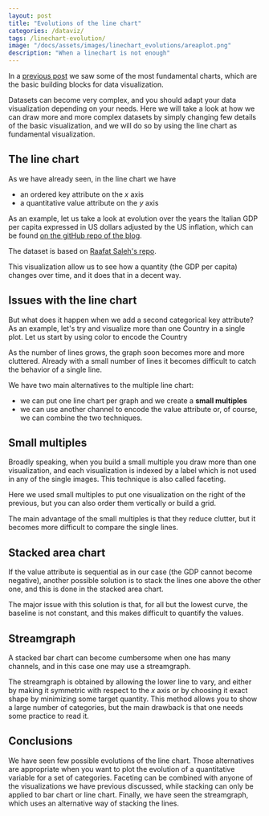 ```yaml
---
layout: post
title: "Evolutions of the line chart"
categories: /dataviz/
tags: /linechart-evolution/
image: "/docs/assets/images/linechart_evolutions/areaplot.png"
description: "When a linechart is not enough"
---
```


In a [previous post](/fundamental-charts) we saw some of the most fundamental charts,
which are the basic building blocks for data visualization.

Datasets can become very complex, and you should adapt your data visualization
depending on your needs.
Here we will take a look at how we can draw more and more complex datasets
by simply changing few details of the basic visualization, and we will
do so by using the line chart as fundamental visualization.

## The line chart

As we have already seen, in the line chart we have
- an ordered key attribute on the $x$ axis
- a quantitative value attribute on the $y$ axis

As an example, let us take a look at evolution over the years the Italian GDP per capita expressed in US dollars adjusted by the US inflation, which can be found
[on the gitHub repo of the blog](https://github.com/thestippe/thestippe.github.io/blob/main/data/gdp_per_capita_filtered.csv).

The dataset is based on [Raafat Saleh's repo](https://github.com/RaafatSaleh/GDP-per-capita-and-its-effect-on-the-man-life-quality/blob/master/Data/gdppercapita_us_inflation_adjusted.csv).


<div id="linechart"> </div>
<script src="/docs/assets/javascript/linechart_evolution/linechart.js"> </script>

This visualization allow us to see how a quantity (the GDP per capita)
changes over time, and it does that in a decent way.

## Issues with the line chart

But what does it happen when we add a second categorical key attribute?
As an example, let's try and visualize more than one Country in
a single plot.
Let us start by using color to encode the Country

<div id="multiple_linechart"> </div>
<script src="/docs/assets/javascript/linechart_evolution/multiple_linechart.js"> </script>

As the number of lines grows, the graph soon becomes more and more cluttered.
Already with a small number of lines it becomes difficult to catch the behavior
of a single line.

We have two main alternatives to the multiple line chart:
- we can put one line chart per graph and we create a **small multiples**
- we can use another channel to encode the value attribute
or, of course, we can combine the two techniques.


## Small multiples

Broadly speaking, when you build a small multiple you draw more than
one visualization, and each visualization is indexed by a label which is not
used in any of the single images.
This technique is also called faceting.

<div id="sm_linechart"> </div>
<script src="/docs/assets/javascript/linechart_evolution/sm_linechart.js"> </script>

Here we used small multiples to put one visualization on the right of the previous,
but you can also order them vertically or build a grid.

The main advantage of the small multiples is that they reduce clutter,
but it becomes more difficult to compare the single lines.


## Stacked area chart

If the value attribute is sequential as in our case (the GDP cannot become negative), another possible solution is to stack the lines one above the other one,
and this is done in the stacked area chart.

<div id="stacked_chart"> </div>
<script src="/docs/assets/javascript/linechart_evolution/stacked_chart.js"> </script>

The major issue with this solution is that, for all but the lowest curve,
the baseline is not constant, and this makes difficult to quantify the values.

## Streamgraph

A stacked bar chart can become cumbersome when one has many channels, and in this
case one may use a streamgraph.

<div id="steamgraph"> </div>
<script src="/docs/assets/javascript/linechart_evolution/steamgraph.js"> </script>

The streamgraph is obtained by allowing the lower
line to vary, and either by making it symmetric with respect to the $x$ axis or by choosing it exact shape by minimizing some target quantity.
This method allows you to show
a large number of categories, but the main drawback
is that one needs some practice to read it.

## Conclusions

We have seen few possible evolutions of the line chart.
Those alternatives are appropriate when you want to plot the evolution of a quantitative variable
for a set of categories.
Faceting can be combined with anyone of the visualizations we have previous discussed, while stacking can 
only be applied to bar chart or line chart.
Finally, we have seen the streamgraph,
which uses an alternative way of stacking the lines.
